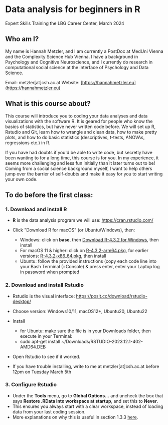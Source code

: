 # Data analysis for beginners in R

Expert Skills Training the LBG Career Center, March 2024

## Who am I?

My name is Hannah Metzler, and I am currently a PostDoc at MedUni Vienna and the Complexity Science Hub Vienna. I have a background in Psychology and Cognitive Neuroscience, and I currently do research in computational social science at the interface of Psychology and Data Science. 

Email: metzler[at]csh.ac.at
Website: [https://hannahmetzler.eu](https://hannahmetzler.eu)

## What is this course about? 

This course will introduce you to coding your data analyses and data visualizations with the software R. It is geared for people who know the basics of statistics, but have never written code before. We will set up R, Rstudio and Git, learn how to wrangle and clean data, how to make pretty plots, and how to do basic statistics (descriptives, t-tests, ANOVAs, regressions etc.) in R.

If you have had doubts if you'd be able to write code, but secretly have been wanting to for a long time, this course is for you. In my experience, it seems more challenging and less fun initially than it later turns out to be! Coming from a social science background myself, I want to help others jump over the barrier of self-doubts and make it easy for you to start writing your own code.

## To do before the first class: 

### 1. Download and install R

* **R** is the data analysis program we will use: <https://cran.rstudio.com/>

* Click "Download R for macOS" (or Ubuntu/Windows), then: 
  * Windows: click on **base**, then [Download R-4.3.2 for Windows](https://cran.rstudio.com/bin/windows/base/R-4.3.2-win.exe), then install
  * For macOS 11 & higher: click on [R-4.3.2-arm64.pkg](https://cran.rstudio.com/bin/macosx/big-sur-arm64/base/R-4.3.2-arm64.pkg), for earlier versions: [R-4.3.2-x86_64.pkg](https://cran.rstudio.com/bin/macosx/big-sur-x86_64/base/R-4.3.2-x86_64.pkg), then install
  * Ubuntu: follow the provided instructions (copy each code line into your Bash Terminal (=Console) & press enter, enter your Laptop log in password when prompted

### 2. Download and install Rstudio

* Rstudio is the visual interface: <https://posit.co/download/rstudio-desktop/>

* Choose version: Windows10/11, macOS12+, Ubuntu20, Ubuntu22
* Install
  * for Ubuntu: make sure the file is in your Downloads folder, then execute in your Terminal: 
   *  sudo apt-get install ~/Downloads/RSTUDIO-2023.12.1-402-AMD64.DEB
* Open Rstudio to see if it worked.
* If you have trouble installing, write to me at metzler[at]csh.ac.at before 12pm on Tuesday March 5th

### 3. Configure Rstudio

* Under the **Tools** menu, go to **Global Options...** and uncheck the box that says **Restore .RData into workspace at startup**, and set this to **Never**.
* This ensures you always start with a clear workspace, instead of loading data from your last coding session. 
* More explanations on why this is useful in section 1.3.3 [here](https://psyteachr.github.io/reprores-v3/intro.html). 

